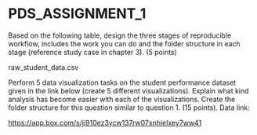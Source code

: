 # PDS_ASSIGNMENT_1

Based on the following table, design the three stages of reproducible workflow, includes the work you can do and the folder structure in each stage (reference study case in chapter 3). (5 points) 

raw_student_data.csv

Perform 5 data visualization tasks on the student performance dataset given in the link below (create 5 different visualizations). Explain what kind analysis has become easier with each of the visualizations. Create the folder structure for this question similar to question 1. (15 points). Data link: 

https://app.box.com/s/ji910ez3ycw137rw07xnhielxey7ww41

